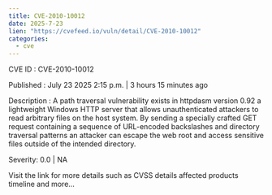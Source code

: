 ```yaml
--- 
title: CVE-2010-10012
date: 2025-7-23
lien: "https://cvefeed.io/vuln/detail/CVE-2010-10012"
categories:
  - cve
---
```


CVE ID : CVE-2010-10012

Published :  July 23
2025
2:15 p.m. | 3 hours
15 minutes ago

Description : A path traversal vulnerability exists in httpdasm version 0.92
a lightweight Windows HTTP server
that allows unauthenticated attackers to read arbitrary files on the host system. By sending a specially crafted GET request containing a sequence of URL-encoded backslashes and directory traversal patterns
an attacker can escape the web root and access sensitive files outside of the intended directory.

Severity: 0.0 | NA

Visit the link for more details
such as CVSS details
affected products
timeline
and more...
